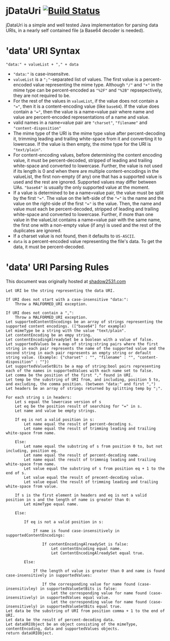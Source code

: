 jDataUri [![Build Status](https://travis-ci.org/ooxi/jdatauri.png)](https://travis-ci.org/ooxi/jdatauri)
========

jDataUri is a simple and well tested Java implementation for parsing data URIs,
in a nearly self contained file (a Base64 decoder is needed).



'data' URI Syntax
=================

`"data:" + valueList + "," + data`

 * `"data:"` is case-insensitve.
 * `valueList` is a `";"`-separated list of values. The first value is a
   percent-encoded value representing the mime type. Although `"/"` and `"+"` in
   the mime type can be percent-encoded as `"%2F"` and `"%2B"` repsepectively,
   they are not required to be.
 * For the rest of the values in `valueList`, if the value does not contain a
   `"="`, then it is a content-encoding value (like `base64`). If the value does
   contain a `"="`, then the value is a name=value pair where name and value are
   percent-encoded representations of a name and value.
 * valid names in a name=value pair are `"charset"`, `"filename"` and
   `"content-disposition"`
 * The mime type of the URI is the mime type value after percent-decoding it,
   trimming leading and trailing white-space from it and converting it to
   lowercase. If the value is then empty, the mime type for the URI is
   `"text/plain"`.
 * For content-encoding values, before determining the content encoding value,
   it must be percent-decoded, stripped of leading and trailing white-space and
   converted to lowercase. Further, the value is not used if its length is 0 and
   when there are multiple content-encodings in the valueList, the first
   non-empty (if any) one that has a supported value is used and the rest are
   ignored. Supported values may differ between UAs. `"base64"` is usually the
   only supported value at the moment.
 * If a value is determined to be a name=value pair, the value must be split by
   the first `"="`. The value on the left-side of the `"="` is the name and the
   value on the right-side of the first `"="` is the value. Then, the name and
   value must each be percent-decoded, stripped of leading and trailing
   white-space and converted to lowercase. Further, if more than one value in
   the valueList contains a name=value pair with the same name, the first one
   with a non-empty value (if any) is used and the rest of the duplicates are
   ignored.
 * If a charset value is not found, then it defaults to `US-ASCII`.
 * `data` is a percent-encoded value representing the file's data. To get the
   data, it must be percent-decoded.



'data' URI Parsing Rules
========================

This document was originally hosted at [shadow2531.com](http://shadow2531.com/opera/testcases/datauri/data_uri_rules.html)


    Let URI be the string representing the data URI.

    If URI does not start with a case-insensitive "data:":
        Throw a MALFORMED_URI exception.

    If URI does not contain a ",":
        Throw a MALFORMED_URI exception.
    Let supportedContentEncodings be an array of strings representing the supported content encodings. (["base64"] for example)
    Let mimeType be a string with the value "text/plain".
    Let contentEncoding be an empy string.
    Let contentEncodingAlreadySet be a boolean with a value of false.
    Let supportedValues be a map of string:string pairs where the first string in each pair represents the name of the supported value and the second string in each pair represents an empty string or default string value. (Example: {"charset" : "", "filename" : "", "content-disposition" : ""})
    Let supportedValueSetBits be a map of string:bool pairs representing each of the names in supportedValues with each name set to false.
    Let comma be the position of the first "," found in URI.
    Let temp be the substring of URI from, and including, position 5 to, and excluding, the comma position. (between "data:" and first ",")
    Let headers be an array of strings returned by splitting temp by ";".

    For each string s in headers:
        Let s equal the lowercase version of s
        Let eq be the position result of searching for "=" in s.
        Let name and value be empty strings.

        If eq is not a valid position in s:
            Let name equal the result of percent-decoding s.
            Let name equal the result of trimming leading and trailing white-space from name.

        Else:
            Let name equal the substring of s from position 0 to, but not including, position eq.
            Let name equal the result of percent-decoding name.
            Let name equal the result of trimmnig leading and trailing white-space from name.
            Let value equal the substring of s from position eq + 1 to the end of s.
            Let value equal the result of precent-decoding value.
            Let value equal the result of trimming leading and trailing white-space from value.

        If s is the first element in headers and eq is not a valid position in s and the length of name is greater than 0:
            Let mimeType equal name.

        Else:

            If eq is not a valid position in s:

                If name is found case-insensitively in supportedContentEncodings:

                    If contentEncodingAlreadySet is false:
                        Let contentEncoding equal name.
                        Let ContentEncodingAlreadySet equal true.

            Else:

                If the length of value is greater than 0 and name is found case-insensitively in supportedValues:

                    If the corresponding value for name found (case-insensitivley) in supportedValueSetBits is false:
                        Let the corresponding value for name found (case-insensitively) in supportedValues equal value.
                        Let the corresponding value for name found (case-insensitively) in supportedValueSetBits equal true.
    Let data be the substring of URI from position comma + 1 to the end of URI.
    Let data be the result of percent-decoding data.
    Let dataURIObject be an object consisting of the mimeType, contentEncoding, data and supportedValues objects.
    return dataURIObject.

